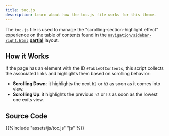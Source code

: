 ```yaml
---
title: toc.js
description: Learn about how the toc.js file works for this theme. 
---
```


The `toc.js` file is used to manage the "scrolling-section-highlight effect" experience on the table of contents found in the [`navigation/sidebar-right.html`](/reference/layouts/partials/sidebar-right) [**partial**](/reference/layouts/partials) layout.

## How it Works

If the page has an element with the ID `#TableOfContents`, this script collects the associated links and highlights them based on scrolling behavior:

- **Scrolling Down**: it highlights the next `h2` or `h3` as soon as it comes into view.
- **Scrolling Up**: it highlights the previous `h2` or `h3` as soon as the lowest one exits view.


## Source Code 

{{%include "assets/js/toc.js" "js" %}}